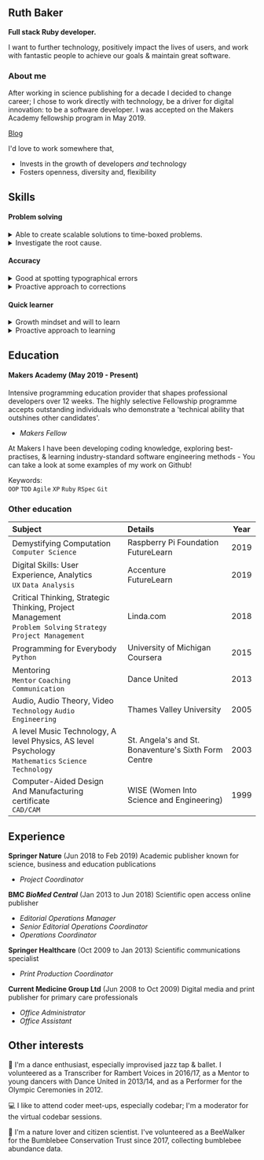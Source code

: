 ## Ruth Baker
**Full stack Ruby developer.**

I want to further technology, positively impact the lives of users, and work with fantastic people to achieve our goals & maintain great software.

### About me

After working in science publishing for a decade I decided to change career; I chose to work directly with technology, be a driver for digital innovation: to be a software developer.
I was accepted on the Makers Academy fellowship program in May 2019.


[Blog](https://dev.to/ruthmoog)

I'd love to work somewhere that,
 - Invests in the growth of developers _and_ technology
 - Fosters openness, diversity and, flexibility

## Skills

#### Problem solving

<details><summary>Able to create scalable solutions to time-boxed problems.</summary><p>

At Springer Nature I developed a strategy for GDPR compliance on journals which were note meeting out minimum requirements. To do this I collaborated with colleagues to investigate what issues needed to be corrected and generate potential solutions. I prioritised the most effective and achievable ideas in order to make all journals compliant by the legal deadline with the least disruption.

</p></details>
<details><summary>Investigate the root cause.</summary><p>

People I've coded with have told me they respect my tenacity when getting to the bottom of errors, if a test passes but the result doesn't look quite right, I want to know why.  At Springer Nature I was tasked with introducing a check in production to avoid publishing manuscripts with censoring errors.  When I looked into this, the errors were caused because users did not have instructions on how to censor their manuscript.  In addition we could introduce an check prior to production on only _relevant_ manuscripts without impacting production workload whilst saving a lot of time and heartache for the users.

</p></details>
<!-- Use tools for planning eg mind maps and flow charts -->
<!-- Break problems into smaller parts -->

#### Accuracy

<details><summary>Good at spotting typographical errors</summary><p>

I look out for errors and am good at spotting them.  This attention to detail was a requirement of my job in print production at Springer Healthcare, where I was responsible for approving proofs of print books and conference materials.  In my roles at BMC I would write and check online copy, and was called upon for proof-reading and checking HTML in my department.  It's a useful skill for writing code!

</p></details>
<details><summary>Proactive approach to corrections</summary><p>

I am happy to make editorial suggestions and have used pull requests to improve document or code quality; like in the [codebar tutorials](https://github.com/ruthmoog/tutorials/commits?author=ruthmoog); or the [Odin Project curriculum](https://github.com/ruthmoog/curriculum/commits?author=ruthmoog)

</p></details>

#### Quick learner

<details><summary>Growth mindset and will to learn</summary><p>

In being selected for Makers I can say that they agree with this!  I take an organised approach to my learning and I consider where I focus my learning.  By changing my career I've demonstrated my determination to continue learning how to improve at programming.

</p></details>
<details><summary>Proactive approach to learning</summary><p>

I enjoy learning through online courses, workshops, classes and coaching.  I can identifying gaps in knowledge and where I can improve.  As an example, I was struggling to limit the projects I was working on and was frustrated that as a result I wasn't delivering what I wanted.  I learned about Kanban to solve this problem and to help become familiar with the process.  I read up, and watched a talk by Eric Brechner, then used personal Kanban to manage my projects with Trello - Kaban helped me focus on only what I had prioritised, break down topics into clear deliverables, and lessened the cognitive load by reframing a long list of incomplete tasks as backlog.

</p></details>
<!-- Use retrospectives and feedback to spot opportunity -->

<!-- #### Collaboration

 - worked as a line manager, volunteered as a teacher and mentor sensitive to the experience of others, able to explain complex ideas or describe ideas in a new way.
 - Pair programming with colleagues and more experienced peers and share rewards across the team -->

## Education

#### Makers Academy (May 2019 - Present)
Intensive programming education provider that shapes professional developers over 12 weeks.  The highly selective Fellowship programme accepts outstanding individuals who demonstrate a 'technical ability that outshines other candidates'.

- *Makers Fellow*

At Makers I have been developing coding knowledge, exploring best-practises, & learning industry-standard software engineering methods - You can take a look at some examples of my work on Github!

Keywords:<br>
`OOP` `TDD` `Agile` `XP` `Ruby` `RSpec` `Git`

### Other education 
| Subject | Details | Year|
| :--- | :--- | :---: |
| Demystifying Computation <br>`Computer Science` | Raspberry Pi Foundation<br>FutureLearn | 2019 |
| Digital Skills: User Experience, Analytics <br>`UX` `Data Analysis` | Accenture<br>FutureLearn | 2019 |
| Critical Thinking, Strategic Thinking, Project Management <br>`Problem Solving` `Strategy` `Project Management` | Linda.com | 2018 |
| Programming for Everybody <br>`Python` | University of Michigan<br>Coursera | 2015 |
| Mentoring<br>`Mentor` `Coaching` ` Communication` | Dance United | 2013 |
| Audio, Audio Theory, Video <br>`Technology` `Audio Engineering` | Thames Valley University | 2005 |
| A level Music Technology, A level Physics, AS level Psychology <br>`Mathematics` `Science` `Technology` | St. Angela's and St. Bonaventure's Sixth Form Centre | 2003 |
| Computer-Aided Design And Manufacturing certificate <br>`CAD/CAM`| WISE (Women Into Science and Engineering) | 1999 |

## Experience

**Springer Nature** (Jun 2018 to Feb 2019)
Academic publisher known for science, business and education publications
- *Project Coordinator*

**BMC _BioMed Central_** (Jan 2013 to Jun 2018)
Scientific open access online publisher
- *Editorial Operations Manager*
- *Senior Editorial Operations Coordinator*
- *Operations Coordinator*

**Springer Healthcare** (Oct 2009 to Jan 2013)
Scientific communications specialist
- *Print Production Coordinator*

**Current Medicine Group Ltd** (Jun 2008 to Oct 2009)
Digital media and print publisher for primary care professionals
- *Office Administrator*
- *Office Assistant*

## Other interests
:dancer: I'm a dance enthusiast, especially improvised jazz tap & ballet. I volunteered as a Transcriber for Rambert Voices in 2016/17, as a Mentor to young dancers with Dance United in 2013/14, and as a Performer for the Olympic Ceremonies in 2012.

:computer: I like to attend coder meet-ups, especially codebar; I'm a moderator for the virtual codebar sessions.

:bee: I'm a nature lover and citizen scientist.  I've volunteered as a BeeWalker for the Bumblebee Conservation Trust since 2017, collecting bumblebee abundance data.
